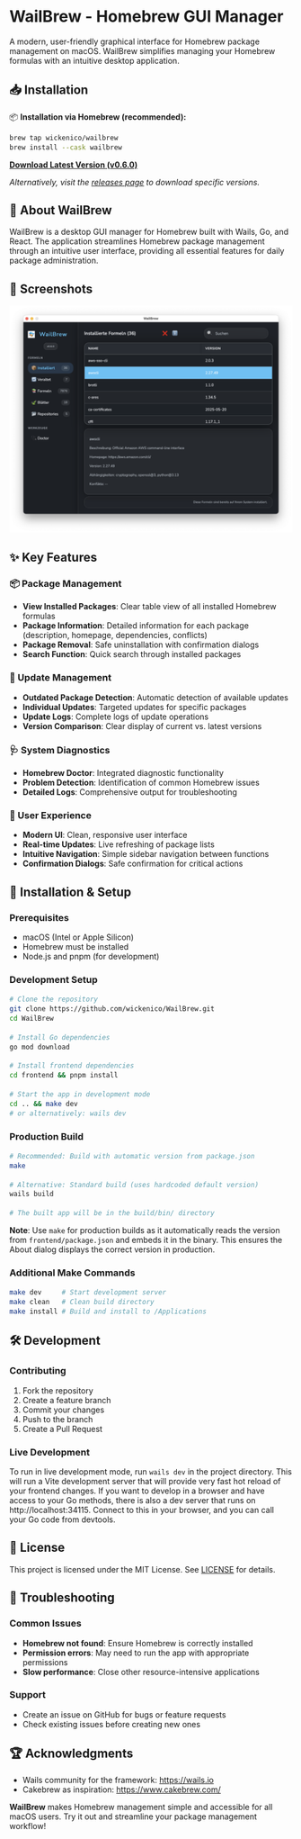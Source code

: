 # WailBrew - Homebrew GUI Manager
A modern, user-friendly graphical interface for Homebrew package management on macOS. WailBrew simplifies managing your Homebrew formulas with an intuitive desktop application.

## 📥 Installation

📦 **Installation via Homebrew (recommended):**

```bash
brew tap wickenico/wailbrew
brew install --cask wailbrew
```

**[Download Latest Version (v0.6.0)](https://github.com/wickenico/WailBrew/releases/download/v0.6.0/wailbrew-v0.6.0.zip)**

*Alternatively, visit the [releases page](https://github.com/wickenico/WailBrew/releases) to download specific versions.*


## 🍺 About WailBrew
WailBrew is a desktop GUI manager for Homebrew built with Wails, Go, and React. The application streamlines Homebrew package management through an intuitive user interface, providing all essential features for daily package administration.

## 📸 Screenshots

![WailBrew Screenshot](images/Screenshot.png)
## ✨ Key Features
### 📦 Package Management
- **View Installed Packages**: Clear table view of all installed Homebrew formulas
- **Package Information**: Detailed information for each package (description, homepage, dependencies, conflicts)
- **Package Removal**: Safe uninstallation with confirmation dialogs
- **Search Function**: Quick search through installed packages

### 🔄 Update Management
- **Outdated Package Detection**: Automatic detection of available updates
- **Individual Updates**: Targeted updates for specific packages
- **Update Logs**: Complete logs of update operations
- **Version Comparison**: Clear display of current vs. latest versions

### 🩺 System Diagnostics
- **Homebrew Doctor**: Integrated diagnostic functionality
- **Problem Detection**: Identification of common Homebrew issues
- **Detailed Logs**: Comprehensive output for troubleshooting

### 🎯 User Experience
- **Modern UI**: Clean, responsive user interface
- **Real-time Updates**: Live refreshing of package lists
- **Intuitive Navigation**: Simple sidebar navigation between functions
- **Confirmation Dialogs**: Safe confirmation for critical actions

## 🚀 Installation & Setup
### Prerequisites
- macOS (Intel or Apple Silicon)
- Homebrew must be installed
- Node.js and pnpm (for development)

### Development Setup
``` bash
# Clone the repository
git clone https://github.com/wickenico/WailBrew.git
cd WailBrew

# Install Go dependencies
go mod download

# Install frontend dependencies
cd frontend && pnpm install

# Start the app in development mode
cd .. && make dev
# or alternatively: wails dev
```
### Production Build
``` bash
# Recommended: Build with automatic version from package.json
make

# Alternative: Standard build (uses hardcoded default version)
wails build

# The built app will be in the build/bin/ directory
```

**Note**: Use `make` for production builds as it automatically reads the version from `frontend/package.json` and embeds it in the binary. This ensures the About dialog displays the correct version in production.

### Additional Make Commands
``` bash
make dev     # Start development server
make clean   # Clean build directory
make install # Build and install to /Applications
```

## 🛠️ Development

### Contributing
1. Fork the repository
2. Create a feature branch
3. Commit your changes
4. Push to the branch
5. Create a Pull Request

### Live Development

To run in live development mode, run `wails dev` in the project directory. This will run a Vite development
server that will provide very fast hot reload of your frontend changes. If you want to develop in a browser
and have access to your Go methods, there is also a dev server that runs on http://localhost:34115. Connect
to this in your browser, and you can call your Go code from devtools.

## 📝 License
This project is licensed under the MIT License. See [LICENSE](LICENSE) for details.
## 🐛 Troubleshooting
### Common Issues
- **Homebrew not found**: Ensure Homebrew is correctly installed
- **Permission errors**: May need to run the app with appropriate permissions
- **Slow performance**: Close other resource-intensive applications

### Support
- Create an issue on GitHub for bugs or feature requests
- Check existing issues before creating new ones

## 🏆 Acknowledgments
- Wails community for the framework: https://wails.io
- Cakebrew as inspiration: https://www.cakebrew.com/

**WailBrew** makes Homebrew management simple and accessible for all macOS users. Try it out and streamline your package management workflow!

